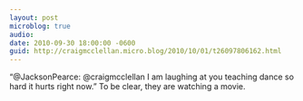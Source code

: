 ```yaml
---
layout: post
microblog: true
audio: 
date: 2010-09-30 18:00:00 -0600
guid: http://craigmcclellan.micro.blog/2010/10/01/t26097806162.html
---
```

“@JacksonPearce: @craigmcclellan I am laughing at you teaching dance so hard it hurts right now.” To be clear, they are watching a movie.
